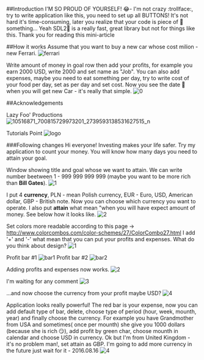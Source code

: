 ##Introduction
I'M SO PROUD OF YOURSELF! :joy:- I'm not crazy :trollface:, try to write application like this, you need to set up all BUTTONS! It's not hard it's time-consuming, later you realize that your code is piece of :hankey: something... Yeah SDL2:floppy_disk: is a really fast, great library but not for things like this. Thank you for reading this mini-article 


##How it works
Assume that you want to buy a new car whose cost milion - new Ferrari.
![ferrari](https://cloud.githubusercontent.com/assets/19840443/17766747/ed999fdc-652c-11e6-9b83-04cf7953f669.png)

Write amount of money in goal row then add your profits, for example you earn 2000 USD, write 2000 and set name as "Job".
You can also add expenses, maybe you need to eat something per day, try to write cost of your food per day, set as per day and set cost.
Now you see the date :date: when you will get new Car - it's really that simple.
![0](https://cloud.githubusercontent.com/assets/19840443/17766809/325232ba-652d-11e6-965f-a78282ab34fc.png)

##Acknowledgements

Lazy Foo' Productions
![10516871_700815729973201_2739593138531627515_n](https://cloud.githubusercontent.com/assets/19840443/17766941/f8c10d54-652d-11e6-9eee-77534fff2720.png)

Tutorials Point
![logo](https://cloud.githubusercontent.com/assets/19840443/17766922/d41e2b76-652d-11e6-8f9f-e6aa0b6138bd.png)






###Following changes
Hi everyone!
Investing makes your life safer.
Try my application to count your money.
You will know how many days you need to attain your goal.

Window showing title and goal whose we want to attain.
We can write number beetween 1 - 999 999 999 999 (maybe you want to be more rich than **Bill Gates**).
![1](https://cloud.githubusercontent.com/assets/19840443/17766949/09d87442-652e-11e6-8f81-74e106e7194f.png)

I put 4 **currency**, PLN - mean Polish currency, EUR - Euro, USD, American dollar, GBP - British note.
Now you can choose which currency you want to operate. I also put **attain** what mean "when you will have expect amount of money. See below how it looks like.
![2](https://cloud.githubusercontent.com/assets/19840443/17766952/12b8dca0-652e-11e6-82e4-fbca1880b731.png)

Set colors more readable according to this page -> http://www.colorcombos.com/color-schemes/27/ColorCombo27.html
I add '+' and '-' what mean that you can put your profits and expenses. What do you think about design?
![1](https://cloud.githubusercontent.com/assets/19840443/17648898/ce782cfe-6225-11e6-9079-a41fbed42c66.png)

Profit bar #1
![bar1](https://cloud.githubusercontent.com/assets/19840443/17649118/4199482a-622c-11e6-87fc-012209a09c53.png)
Profit bar #2
![bar2](https://cloud.githubusercontent.com/assets/19840443/17649255/3c67d020-6230-11e6-9652-0876bfa62e5f.png)

Adding profits and expenses now works.
![2](https://cloud.githubusercontent.com/assets/19840443/17663662/7369b7dc-62ee-11e6-80db-db26cb878790.png)

I'm waiting for any comment
![3](https://cloud.githubusercontent.com/assets/19840443/17673189/508d4242-6320-11e6-840b-fd089e699c70.png)

...and now choose the currency from your profit maybe USD?
![4](https://cloud.githubusercontent.com/assets/19840443/17674607/94534034-6326-11e6-96ef-6b35b5dfb86b.png)

Application looks really powerful! The red bar is your expense, now you can add default type of bar, delete, choose type of period (hour, week, mounth, year) and finally choose the currency. For example you have Grandmother from USA and sometimes( once per mounth) she give you 1000 dollars (because she is rich :smirk:), add profit by green char, choose mounth in calendar and choose USD in currency. Ok but I'm from United Kingdom - it's no problem man!, set attain as GBP. I'm going to add more currency in the future just wait for it - 2016.08.16 ![4](https://cloud.githubusercontent.com/assets/19840443/17689292/dba11d3e-6386-11e6-803b-f67caa8e83ce.png)
